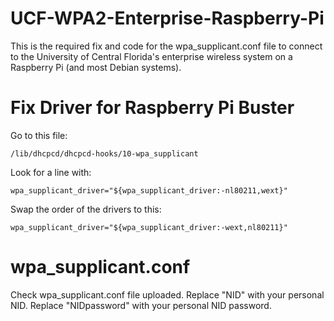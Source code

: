 # UCF-WPA2-Enterprise-Raspberry-Pi
This is the required fix and code for the wpa_supplicant.conf file to connect to the University of Central Florida's enterprise wireless system on a Raspberry Pi (and most Debian systems).

# Fix Driver for Raspberry Pi Buster

Go to this file:
```
/lib/dhcpcd/dhcpcd-hooks/10-wpa_supplicant
```

Look for a line with:
```
wpa_supplicant_driver="${wpa_supplicant_driver:-nl80211,wext}"
```

Swap the order of the drivers to this:
```
wpa_supplicant_driver="${wpa_supplicant_driver:-wext,nl80211}"
```

# wpa_supplicant.conf

Check wpa_supplicant.conf file uploaded. Replace "NID" with your personal NID. Replace "NIDpassword" with your personal NID password.
